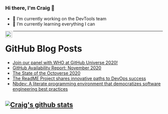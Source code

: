 ### Hi there, I'm Craig 👋

<!--
**CraigTeelFugro/CraigTeelFugro** is a ✨ _special_ ✨ repository because its `README.md` (this file) appears on your GitHub profile.

Here are some ideas to get you started:
-->

- 🔭 I’m currently working on the DevTools team
- 🌱 I’m currently learning everything I can

[<img align="left" alt="Craig Teel | LinkedIn" width="22px" src="https://cdn.jsdelivr.net/npm/simple-icons@v3/icons/linkedin.svg" />][linkedin]

---

# GitHub Blog Posts

<!-- BLOG-POST-LIST:START -->
- [Join our panel with WHO at GitHub Universe 2020!](https://github.blog/2020-12-03-join-our-panel-with-who-at-github-universe-2020/)
- [GitHub Availability Report: November 2020](https://github.blog/2020-12-02-availability-report-november-2020/)
- [The State of the Octoverse 2020](https://github.blog/2020-12-02-the-state-of-the-octoverse-2020/)
- [The ReadME Project shares innovative paths to DevOps success](https://github.blog/2020-12-01-devops-success-readme/)
- [Nbdev: A literate programming environment that democratizes software engineering best practices](https://github.blog/2020-11-20-nbdev-a-literate-programming-environment-that-democratizes-software-engineering-best-practices/)
<!-- BLOG-POST-LIST:END -->

## [![Craig's github stats](https://github-readme-stats.vercel.app/api?username=craigteelfugro)](https://github.com/anuraghazra/github-readme-stats)

[linkedin]: https://linkedin.com/in/craig-teel-b8786771
